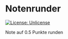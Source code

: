 # Notenrunder

[![License: Unlicense](https://img.shields.io/badge/license-Unlicense-blue.svg)](http://unlicense.org/)

Note auf 0.5 Punkte runden
